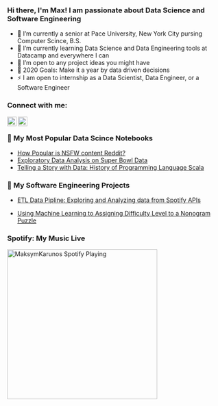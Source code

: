 ### Hi there, I'm Max! I am passionate about Data Science and Software Engineering

- 🔭 I’m currently a senior at Pace University, New York City pursing Computer Scince, B.S.
- 🌱 I’m currently learning Data Science and Data Engineering tools at Datacamp and everywhere I can
- 👯 I’m open to any project ideas you might have
- 🥅 2020 Goals: Make it a year by data driven decisions
- ⚡ I am open to internship as a Data Scientist, Data Engineer, or a Software Engineer 

### Connect with me:

[<img align="left" alt="maksymKarunos | LinkedIn" width="22px" src="https://cdn.jsdelivr.net/npm/simple-icons@v3/icons/linkedin.svg" />][linkedin]
[<img align="left" alt="maksymKarunos | LinkedIn" width="22px" src="https://cdn.jsdelivr.net/npm/simple-icons@v3/icons/gmail.svg" />](mailto:maksim.karunos@gmail.com?subject=[GitHub]%20Source%20Han%20Sans)
<br />



### 📕 My Most Popular Data Scince Notebooks

<!-- BLOG-POST-LIST:START -->
- [How Popular is NSFW content Reddit?](https://www.kaggle.com/maksymkarunos/does-nsfw-content-hype-on-reddit)
- [Exploratory Data Analysis on Super Bowl Data](https://github.com/MaksymKarunos/Data-Analysis-on-Super-Bowl-Data/blob/master/notebook.ipynb)
- [Telling a Story with Data: History of Programming Language Scala](https://github.com/MaksymKarunos/GitHubHistoryofScala/blob/master/notebook.ipynb)
<!-- BLOG-POST-LIST:END -->
### 📕 My Software Engineering Projects

<!-- BLOG-POST-LIST:START -->
- [ETL Data Pipline: Exploring and Analyzing data from Spotify APIs](https://github.com/MaksymKarunos/Spotify-Me-)
<!-- BLOG-POST-LIST:END --


### 📕 My Machine Learning Projects

<!-- BLOG-POST-LIST:START -->
- [Using Machine Learning to Assigning Difficulty Level to a Nonogram Puzzle](https://github.com/MaksymKarunos/NonogramSolver)
<!-- BLOG-POST-LIST:END -->



[linkedin]: https://www.linkedin.com/in/mkarunos/

### Spotify: My Music Live 
[<img src="https://now-playing-codestackr.vercel.app/api/spotify-playing" alt="MaksymKarunos Spotify Playing" width="350" />](https://open.spotify.com/user/31jznq5cnfhfuaqbwwbkho2xlgna?si=ovGF5mqKRG6QK2QzWyYygw)
